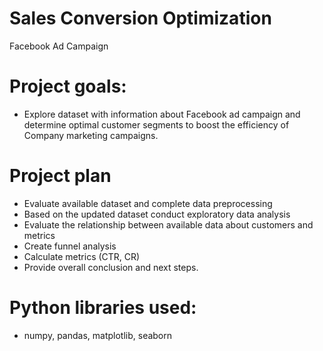 # Sales Conversion Optimization
Facebook Ad Campaign

# Project goals:
- Explore dataset with information about Facebook ad campaign and determine optimal customer segments to boost the efficiency of Company marketing campaigns.

# Project plan
- Evaluate available dataset and complete data preprocessing
- Based on the updated dataset conduct exploratory data analysis
- Evaluate the relationship between available data about customers and metrics
- Create funnel analysis
- Calculate metrics (CTR, CR)
- Provide overall conclusion and next steps.

# Python libraries used:
- numpy, pandas, matplotlib, seaborn
